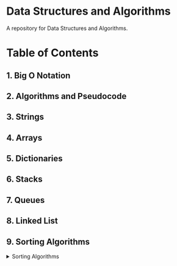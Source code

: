 # Data Structures and Algorithms

A repository for Data Structures and Algorithms. 

# Table of Contents 

## 1. Big O Notation 

## 2. Algorithms and Pseudocode 

## 3. Strings 

## 4. Arrays

## 5. Dictionaries 

## 6. Stacks 

## 7. Queues

## 8. Linked List 

## 9. Sorting Algorithms
<details>
      <summary>Sorting Algorithms</summary> 
 <ul>
  <li>Bubble Sort</li>
  <li>Insertion Sort</li>
  <li>Quick Sort</li>
  <li>Merge Sort</li>
</ul>
      
</details> 
